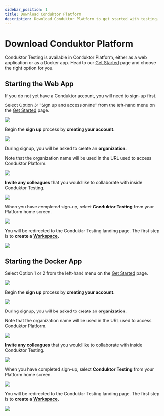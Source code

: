 ```yaml
---
sidebar_position: 1
title: Download Conduktor Platform
description: Download Conduktor Platform to get started with testing.
---
```


# Download Conduktor Platform

Conduktor Testing is available in Conduktor Platform, either as a web application or as a Docker app. Head to our [Get Started](https://www.conduktor.io/get-started) page and choose the right option for you.

## Starting the Web App

If you do not yet have a Conduktor account, you will need to sign-up first.&#x20;

Select Option 3: "Sign up and access online" from the left-hand menu on the [Get Started](https://conduktor.io/get-started) page.&#x20;

![](<../assets/image (168) (1).png>)

Begin the **sign up** process by **creating your account.**&#x20;

![](<../assets/image (84).png>)

During signup, you will be asked to create an **organization.**&#x20;

Note that the organization name will be used in the URL used to access Conduktor Platform.&#x20;

![](<../assets/image (27) (1) (1) (1) (1) (1).png>)

**Invite any colleagues** that you would like to collaborate with inside Conduktor Testing.

![](<../assets/image (151).png>)

When you have completed sign-up, select **Conduktor Testing** from your Platform home screen.

![](<../assets/image (26).png>)

You will be redirected to the Conduktor Testing landing page. The first step is to **create a** [**Workspace**](../features/workspace)**.**&#x20;

![](<../assets/image (115).png>)

## Starting the Docker App

Select Option 1 or 2 from the left-hand menu on the [Get Started](https://conduktor.io/get-started) page.&#x20;

![](<../assets/image (168) (1).png>)

Begin the **sign up** process by **creating your account.**&#x20;

![](<../assets/image (84).png>)

During signup, you will be asked to create an **organization.**&#x20;

Note that the organization name will be used in the URL used to access Conduktor Platform.&#x20;

![](<../assets/image (27) (1) (1) (1) (1) (1).png>)

**Invite any colleagues** that you would like to collaborate with inside Conduktor Testing.

![](<../assets/image (151).png>)

When you have completed sign-up, select **Conduktor Testing** from your Platform home screen.

![](<../assets/image (26).png>)

You will be redirected to the Conduktor Testing landing page. The first step is to **create a** [**Workspace**](../features/workspace)**.**&#x20;

![](<../assets/image (115).png>)
